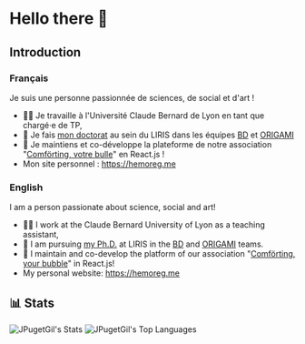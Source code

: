 # Hello there 👋
## Introduction
### Français
Je suis une personne passionnée de sciences, de social et d'art !

- 🧑‍🏫 Je travaille à l'Université Claude Bernard de Lyon en tant que chargé·e de TP,
- 🔭 Je fais [mon doctorat](https://liris.cnrs.fr/these/these-jey-puget-gil) au sein du LIRIS dans les équipes [BD](https://liris.cnrs.fr/equipe/bd) et [ORIGAMI](https://liris.cnrs.fr/equipe/origami)
- 👯 Je maintiens et co-développe la plateforme de notre association "[Comförting, votre bulle](https://comforting.xyz)" en React.js !
- Mon site personnel : https://hemoreg.me

### English
I am a person passionate about science, social and art!

- 🧑‍🏫 I work at the Claude Bernard University of Lyon as a teaching assistant,
- 🔭 I am pursuing [my Ph.D.](https://liris.cnrs.fr/en/thesis/thesis-jey-puget-gil) at LIRIS in the [BD](https://liris.cnrs.fr/en/team/bd) and [ORIGAMI](https://liris.cnrs.fr/en/team/origami) teams.
- 👯 I maintain and co-develop the platform of our association "[Comförting, your bubble](https://comforting.xyz)" in React.js!
- My personal website: https://hemoreg.me

## 📊 Stats
![JPugetGil's Stats](https://github-readme-stats.vercel.app/api?username=JPugetGil&theme=transparent&show_icons=true&hide_border=true&count_private=true)
![JPugetGil's Top Languages](https://github-readme-stats.vercel.app/api/top-langs/?username=JPugetGil&theme=transparent&show_icons=true&hide_border=true&layout=compact)
